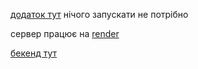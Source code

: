 [додаток тут](https://hlukhenka.github.io/test-app/) нічого запускати не потрібно

сервер працює на [render](https://render.com/)

[бекенд тут](https://github.com/Hlukhenka/test_back)
